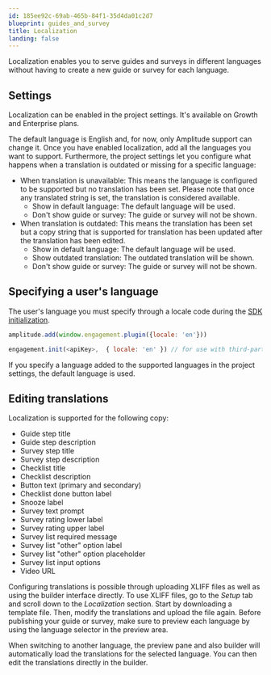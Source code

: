 ```yaml
---
id: 185ee92c-69ab-465b-84f1-35d4da01c2d7
blueprint: guides_and_survey
title: Localization
landing: false
---
```


Localization enables you to serve guides and surveys in different languages without having to create a new guide or survey for each language.


## Settings

Localization can be enabled in the project settings. It's available on Growth and Enterprise plans.

The default language is English and, for now, only Amplitude support can change it. Once you have enabled localization, add all the languages you want to support. Furthermore, the project settings let you configure what happens when a translation is outdated or missing for a specific language:

- When translation is unavailable: This means the language is configured to be supported but no translation has been set. Please note that once any translated string is set, the translation is considered available.
    - Show in default language: The default language will be used.
    - Don't show guide or survey: The guide or survey will not be shown.
- When translation is outdated: This means the translation has been set but a copy string that is supported for translation has been updated after the translation has been edited.
    - Show in default language: The default language will be used.
    - Show outdated translation: The outdated translation will be shown.
    - Don't show guide or survey: The guide or survey will not be shown.

## Specifying a user's language

The user's language you must specify through a locale code during the [SDK initialization](/docs/guides-and-surveys/sdk).

```javascript
amplitude.add(window.engagement.plugin({locale: 'en'}))

engagement.init(<apiKey>,  { locale: 'en' }) // for use with third-party Analytics SDKs
```

If you specify a language added to the supported languages in the project settings, the default language is used.

## Editing translations

Localization is supported for the following copy:

* Guide step title
* Guide step description
* Survey step title
* Survey step description
* Checklist title
* Checklist description
* Button text (primary and secondary)
* Checklist done button label
* Snooze label
* Survey text prompt
* Survey rating lower label
* Survey rating upper label
* Survey list required message
* Survey list "other" option label
* Survey list "other" option placeholder
* Survey list input options
* Video URL

Configuring translations is possible through uploading XLIFF files as well as using the builder interface directly. To use XLIFF files, go to the _Setup_ tab and scroll down to the _Localization_ section. Start by downloading a template file. Then, modify the translations and upload the file again. Before publishing your guide or survey, make sure to preview each language by using the language selector in the preview area.

When switching to another language, the preview pane and also builder will automatically load the translations for the selected language. You can then edit the translations directly in the builder.
